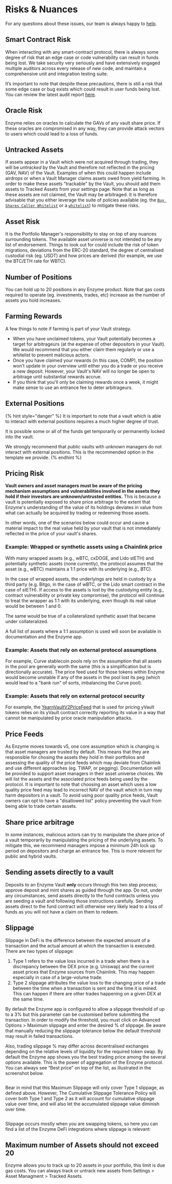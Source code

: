 # Risks & Nuances

For any questions about these issues, our team is always happy to [help](https://t.me/enzymefinance).

## Smart Contract Risk

When interacting with any smart-contract protocol, there is always some degree of risk that an edge case or code vulnerability can result in funds being lost. We take security very seriously and have extensively engaged multiple auditors across every release of new code, and maintain a comprehensive unit and integration testing suite.

It’s important to note that despite these precautions, there is still a risk that some edge case or bug exists which could result in user funds being lost. You can review the latest audit report [here](https://audit.enzyme.finance).

## Oracle Risk

Enzyme relies on oracles to calculate the GAVs of any vault share price. If these oracles are compromised in any way, they can provide attack vectors to users which could lead to a loss of funds.&#x20;

## Untracked Assets

If assets appear in a Vault which were not acquired through trading, they will be _untracked_ by the Vault and therefore not reflected in the pricing (GAV, NAV) of the Vault. Examples of when this could happen include airdrops or when a Vault Manager claims assets owed from yield farming. In order to make these assets "trackable" by the Vault, you should add them assets to Tracked Assets from your settings page. Note that as long as these assets are not claimed, the Vault may be arbitraged. It is therefore advisable that you either leverage the suite of policies available (eg. the [`Buy Shares Caller Whitelist`](https://app.gitbook.com/@avantgarde-finance/s/user-docs/\~/drafts/-MUCyoZBRNvCvYovCwoq/managers/setup/investments-advanced) or a [`whitelist`](https://app.gitbook.com/@avantgarde-finance/s/user-docs/\~/drafts/-MUCyoZBRNvCvYovCwoq/managers/setup/investments)) to mitigate these risks.

## Asset Risk

It is the Portfolio Manager's responsibility to stay on top of any nuances surrounding tokens. The available asset universe is not intended to be any list of endorsement. Things to look out for could include the risk of token migrations, deviations from the ERC-20 standard, the degree of centralised custodial risk (eg. USDT) and how prices are derived (for example, we use the BTC/ETH rate for WBTC).

## Number of Positions

You can hold up to 20 positions in any Enzyme product. Note that gas costs required to operate (eg. investments, trades, etc) increase as the number of assets you hold increases.

## Farming Rewards

A few things to note if farming is part of your Vault strategy.

* When you have unclaimed tokens, your Vault potentially becomes a target for arbitrageurs (at the expense of other depositors in your Vault). We would recommend that you either claim them regularly or use a whitelist to prevent malicious actors.
* Once you have claimed your rewards (in this case, COMP), the position won't update in your overview until either you do a trade or you receive a new deposit. However, your Vault's NAV will no longer be open to arbitrage until substantial rewards accrue.
* If you think that you'll only be claiming rewards once a week, it might make sense to use an entrance fee to deter arbitrageurs.

## External Positions

{% hint style="danger" %}
It is important to note that a vault which is able to interact with external positions requires a much higher degree of trust.

It is possible some or all of the funds get temporarily or permanently locked into the vault.

We strongly recommend that public vaults with unknown managers do not interact with external positions. This is the recommended option in the template we provide.
{% endhint %}

## Pricing Risk

**Vault owners and asset managers must be aware of the pricing mechanism assumptions and vulnerabilities involved in the assets they hold if their investors are unknown/untrusted entities.** This is because a vault is potentially exposed to share price arbitrage to the extent that Enzyme's understanding of the value of its holdings deviates in value from what can actually be acquired by trading or redeeming those assets.

In other words, one of the scenarios below could occur and cause a material impact to the real value held by your vault that is not immediately reflected in the price of your vault's shares.

### Example: Wrapped or synthetic assets using a Chainlink price

With many wrapped assets (e.g., wBTC, cxDOGE, and Lido stETH) and potentially synthetic assets (none currently), the protocol assumes that the asset (e.g., wBTC) maintains a 1:1 price with its underlying (e.g., BTC).

In the case of wrapped assets, the underlyings are held in custody by a third party (e.g. Bitgo, in the case of wBTC, or the Lido smart contract in the case of stETH). If access to the assets is lost by the custodying entity (e.g., contract vulnerability or private key compromise), the protocol will continue to treat the wrapper as 1:1 with its underlying, even though its real value would be between 1 and 0.

The same would be true of a collateralized synthetic asset that became under collateralized.

A full list of assets where a 1:1 assumption is used will soon be available in documentation and the Enzyme app.

### Example: Assets that rely on external protocol assumptions

For example, Curve stablecoin pools rely on the assumption that all assets in the pool are generally worth the same (this is a simplification but is directionally accurate). The price feed used for those tokens within Enzyme would become unstable if any of the assets in the pool lost its peg (which would lead to a "bank run" of sorts, imbalancing the Curve pool).

### Example: Assets that rely on external protocol security

For example, the [YearnVaultV2PriceFeed](../managers/broken-reference/) that is used for pricing yVault tokens relies on its yVault contract correctly reporting its value in a way that cannot be manipulated by price oracle manipulation attacks.

## Price Feeds

As Enzyme moves towards v5, one core assumption which is changing is that asset managers are trusted by default. This means that they are responsible for chosing the assets they hold in their portfolios and assessing the quality of the price feeds which may deviate from Chainlink and use different approaches (eg. TWAP, or pegging). Documentation will be provided to support asset managers in their asset universe choices. We will list the assets and the associated price feeds being used by the protocol. It is important to note that choosing an asset which uses a low quality price feed may lead to incorrect NAV of the vault which in turn may harm depositors in a vault. To avoid using poor quality price feeds, Vault owners can opt to have a "disallowed list" policy preventing the vault from being able to trade certain assets.



## Share price arbitrage

In some instances, malicious actors can try to manipulate the share price of a vault temporarily by manipulating the pricing of the underlying assets. To mitigate this, we recommend managers impose a minimum 24h lock up period on depositors and charge an entrance fee. This is more relevent for public and hybrid vaults.

## Sending assets directly to a vault&#x20;

Deposits to an Enzyme Vault **only** occurs through this two step process; approve deposit and mint shares as guided through the app. Do not, under any circumstances, send assets directly to the fund contracts unless you are seeding a vault and following those instructions carefully. Sending assets direct to the fund contract will otherwise very likely lead to a loss of funds as you will not have a claim on them to redeem.

## Slippage

Slippage in DeFi is the difference between the expected amount of a transaction and the actual amount at which the transaction is executed. There are two types of slippage:

1. Type 1 refers to the value loss incurred in a trade when there is a discrepancy between the DEX price (e.g. Uniswap) and the current asset prices that Enzyme sources from Chainlink. This may happen especially in case of a large-volume trade.
2. Type 2 slippage attributes the value loss to the changing price of a trade between the time when a transaction is sent and the time it is mined. This can happen if there are other trades happening on a given DEX at the same time.

By default the Enzyme app is configured to allow a slippage threshold of up to a 3% but this parameter can be customised before submitting the transaction. In order to modify the threshold, you must click on Advanced Options > Maximum slippage and enter the desired % of slippage. Be aware that manually reducing the slippage tolerance below the default threshold may result in failed transactions.

Also, trading slippage % may differ across decentralised exchanges depending on the relative levels of liquidity for the required token swap. By default the Enzyme app shows you the best trading price among the several options available. This is the power of aggregation of the Enzyme protocol. You can always see “Best price” on top of the list, as illustrated in the screenshot below.

<figure><img src="../.gitbook/assets/Screenshot 2022-08-29 at 13.08.12.png" alt=""><figcaption></figcaption></figure>

Bear in mind that this Maximum Slippage will only cover Type 1 slippage, as defined above. However, The Cumulative Slippage Tolerance Policy will cover both Type 1 and Type 2 as it will account for cumulative slippage value over time, and will also let the accumulated slippage value diminish over time.

<figure><img src="../.gitbook/assets/slippage.png" alt=""><figcaption></figcaption></figure>

Slippage occurs mostly when you are swapping tokens, so here you can find a list of the Enzyme DeFi integrations where slippage is relevant:



## Maximum number of Assets should not exceed 20

Enzyme allows you to track up to 20 assets in your portfolio, this limit is due gas costs. You can always track or untrack new assets from Settings > Asset Managment > Tracked Assets.



